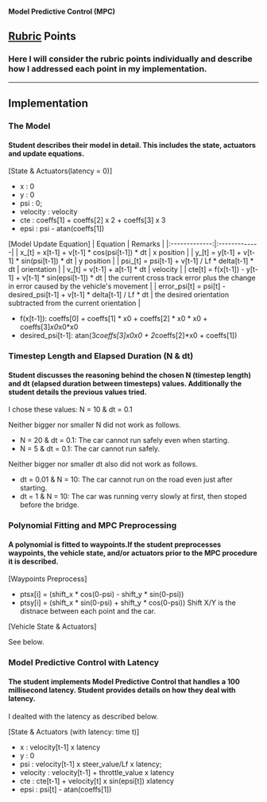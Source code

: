**Model Predictive Control (MPC)**

## [Rubric](https://review.udacity.com/#!/rubrics/896/view) Points
### Here I will consider the rubric points individually and describe how I addressed each point in my implementation.  

---

## Implementation

### The Model

#### Student describes their model in detail. This includes the state, actuators and update equations.

[State & Actuators(latency = 0)]
* x : 0
* y : 0
* psi : 0;
* velocity : velocity
* cte : coeffs[1] + coeffs[2] x 2 + coeffs[3] x 3
* epsi : psi - atan(coeffs[1])

[Model Update Equation]
| Equation        | Remarks   | 
|:-------------:|:-------------|
| x_[t] = x[t-1] + v[t-1] * cos(psi[t-1]) * dt | x position |
| y_[t] = y[t-1] + v[t-1] * sin(psi[t-1]) * dt | y position |
| psi_[t] = psi[t-1] + v[t-1] / Lf * delta[t-1] * dt | orientation |
| v_[t] = v[t-1] + a[t-1] * dt | velocity |
| cte[t] = f(x[t-1]) - y[t-1] + v[t-1] * sin(epsi[t-1]) * dt | the current cross track error plus the change in error caused by the vehicle's movement |
| error_psi[t] = psi[t] - desired_psi[t-1] + v[t-1] * delta[t-1] / Lf * dt | the desired orientation subtracted from the current orientation |

* f(x[t-1]): coeffs[0] + coeffs[1] * x0 + coeffs[2] * x0 * x0 + coeffs[3]*x0*x0*x0
* desired_psi[t-1]: atan(3*coeffs[3]*x0*x0 + 2*coeffs[2]*x0 + coeffs[1])

### Timestep Length and Elapsed Duration (N & dt)

#### Student discusses the reasoning behind the chosen N (timestep length) and dt (elapsed duration between timesteps) values. Additionally the student details the previous values tried.

I chose these values: N = 10 & dt = 0.1

Neither bigger nor smaller N did not work as follows.

*  N = 20 & dt = 0.1: The car cannot run safely even when starting.
*  N =  5 & dt = 0.1: The car cannot run safely.

Neither bigger nor smaller dt also did not work as follows.

*  dt = 0.01 & N = 10: The car cannot run on the road even just after starting.
*  dt = 1    & N = 10: The car was running verry slowly at first, then stoped before the bridge.

### Polynomial Fitting and MPC Preprocessing
#### A polynomial is fitted to waypoints.If the student preprocesses waypoints, the vehicle state, and/or actuators prior to the MPC procedure it is described.

[Waypoints Preprocess]
*  ptsx[i] = (shift_x * cos(0-psi) - shift_y * sin(0-psi))
*  ptsy[i] = (shift_x * sin(0-psi) + shift_y * cos(0-psi))
Shift X/Y is the distnace between each point and the car.

[Vehicle State & Actuators]

See below.

### Model Predictive Control with Latency
#### The student implements Model Predictive Control that handles a 100 millisecond latency. Student provides details on how they deal with latency.

I dealted with the latency as described below.

[State & Actuators (with latency: time t)]
* x : velocity[t-1] x latency
* y : 0
* psi : velocity[t-1] x steer_value/Lf x latency;
* velocity : velocity[t-1] + throttle_value x latency
* cte : cte[t-1] + velocity[t] x sin(epsi[t]) xlatency
* epsi : psi[t] - atan(coeffs[1])
